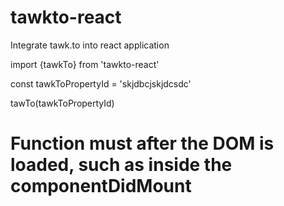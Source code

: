 # tawkto-react
Integrate tawk.to into react application

import {tawkTo} from 'tawkto-react'

const tawkToPropertyId = 'skjdbcjskjdcsdc'

tawTo(tawkToPropertyId)

# Function must after the DOM is loaded, such as inside the componentDidMount